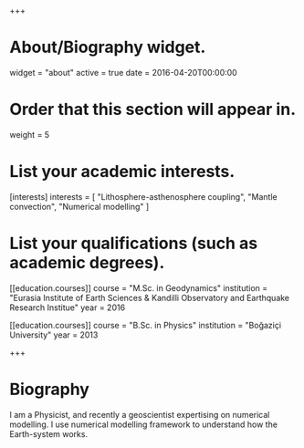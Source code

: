 +++
# About/Biography widget.
widget = "about"
active = true
date = 2016-04-20T00:00:00

# Order that this section will appear in.
weight = 5

# List your academic interests.
[interests]
  interests = [
    "Lithosphere-asthenosphere coupling",
    "Mantle convection",
    "Numerical modelling"
  ]

# List your qualifications (such as academic degrees).
<!-- [[education.courses]]
  course = "PhD in Artificial Intelligence"
  institution = "Stanford University"
  year = 2012 -->

[[education.courses]]
  course = "M.Sc. in Geodynamics"
  institution = "Eurasia Institute of Earth Sciences & Kandilli Observatory and Earthquake Research Institue"
  year = 2016

[[education.courses]]
  course = "B.Sc. in Physics"
  institution = "Boğaziçi University"
  year = 2013
 
+++

# Biography

I am a Physicist, and recently a geoscientist expertising on numerical modelling. I use numerical modelling framework to understand how the Earth-system works.
